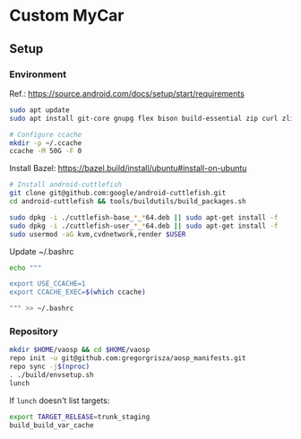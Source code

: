# Custom MyCar

## Setup
### Environment
Ref.: https://source.android.com/docs/setup/start/requirements

```bash
sudo apt update
sudo apt install git-core gnupg flex bison build-essential zip curl zlib1g-dev libc6-dev-i386 x11proto-core-dev libx11-dev lib32z1-dev libgl1-mesa-dev libxml2-utils xsltproc unzip fontconfig libncurses-dev software-properties-common repo ccache

# Configure ccache
mkdir -p ~/.ccache
ccache -M 50G -F 0
```

Install Bazel: https://bazel.build/install/ubuntu#install-on-ubuntu

```bash
# Install android-cuttlefish
git clone git@github.com:google/android-cuttlefish.git
cd android-cuttlefish && tools/buildutils/build_packages.sh

sudo dpkg -i ./cuttlefish-base_*_*64.deb || sudo apt-get install -f
sudo dpkg -i ./cuttlefish-user_*_*64.deb || sudo apt-get install -f
sudo usermod -aG kvm,cvdnetwork,render $USER
```

Update ~/.bashrc

```bash
echo """

export USE_CCACHE=1
export CCACHE_EXEC=$(which ccache)

""" >> ~/.bashrc
```

### Repository

```bash
mkdir $HOME/vaosp && cd $HOME/vaosp
repo init -u git@github.com:gregorgrisza/aosp_manifests.git
repo sync -j$(nproc)
. ./build/envsetup.sh
lunch
```

If `lunch` doesn't list targets:
```bash
export TARGET_RELEASE=trunk_staging
build_build_var_cache
```
